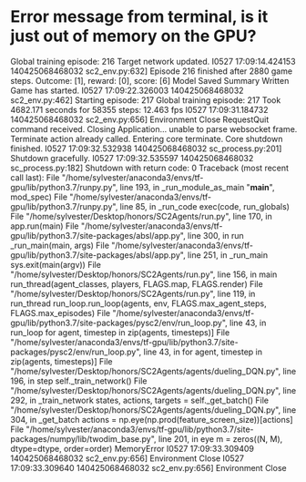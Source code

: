 # Error message from terminal, is it just out of memory on the GPU?
Global training episode: 216
Target network updated.
I0527 17:09:14.424153 140425068468032 sc2_env.py:632] Episode 216 finished after 2880 game steps. Outcome: [1], reward: [0], score: [6]
Model Saved
Summary Written
Game has started.
I0527 17:09:22.326003 140425068468032 sc2_env.py:462] Starting episode: 217
Global training episode: 217
Took 4682.171 seconds for 58355 steps: 12.463 fps
I0527 17:09:31.184732 140425068468032 sc2_env.py:656] Environment Close
RequestQuit command received.
Closing Application...
unable to parse websocket frame.
Terminate action already called.
Entering core terminate.
Core shutdown finished.
I0527 17:09:32.532938 140425068468032 sc_process.py:201] Shutdown gracefully.
I0527 17:09:32.535597 140425068468032 sc_process.py:182] Shutdown with return code: 0
Traceback (most recent call last):
  File "/home/sylvester/anaconda3/envs/tf-gpu/lib/python3.7/runpy.py", line 193, in _run_module_as_main
    "__main__", mod_spec)
  File "/home/sylvester/anaconda3/envs/tf-gpu/lib/python3.7/runpy.py", line 85, in _run_code
    exec(code, run_globals)
  File "/home/sylvester/Desktop/honors/SC2Agents/run.py", line 170, in <module>
    app.run(main)
  File "/home/sylvester/anaconda3/envs/tf-gpu/lib/python3.7/site-packages/absl/app.py", line 300, in run
    _run_main(main, args)
  File "/home/sylvester/anaconda3/envs/tf-gpu/lib/python3.7/site-packages/absl/app.py", line 251, in _run_main
    sys.exit(main(argv))
  File "/home/sylvester/Desktop/honors/SC2Agents/run.py", line 156, in main
    run_thread(agent_classes, players, FLAGS.map, FLAGS.render)
  File "/home/sylvester/Desktop/honors/SC2Agents/run.py", line 119, in run_thread
    run_loop.run_loop(agents, env, FLAGS.max_agent_steps, FLAGS.max_episodes)
  File "/home/sylvester/anaconda3/envs/tf-gpu/lib/python3.7/site-packages/pysc2/env/run_loop.py", line 43, in run_loop
    for agent, timestep in zip(agents, timesteps)]
  File "/home/sylvester/anaconda3/envs/tf-gpu/lib/python3.7/site-packages/pysc2/env/run_loop.py", line 43, in <listcomp>
    for agent, timestep in zip(agents, timesteps)]
  File "/home/sylvester/Desktop/honors/SC2Agents/agents/dueling_DQN.py", line 196, in step
    self._train_network()
  File "/home/sylvester/Desktop/honors/SC2Agents/agents/dueling_DQN.py", line 292, in _train_network
    states, actions, targets = self._get_batch()
  File "/home/sylvester/Desktop/honors/SC2Agents/agents/dueling_DQN.py", line 304, in _get_batch
    actions = np.eye(np.prod(feature_screen_size))[actions]
  File "/home/sylvester/anaconda3/envs/tf-gpu/lib/python3.7/site-packages/numpy/lib/twodim_base.py", line 201, in eye
    m = zeros((N, M), dtype=dtype, order=order)
MemoryError
I0527 17:09:33.309409 140425068468032 sc2_env.py:656] Environment Close
I0527 17:09:33.309640 140425068468032 sc2_env.py:656] Environment Close
